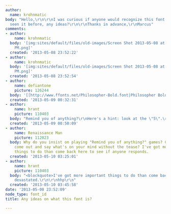 ```yaml
---
author:
  name: krohnmatic
body: "Hello,\r\n\r\nI was curious if anyone would recognize this font. I know I have
  seen it before, any ideas?\r\n\r\nThanks in advance,\r\nMarcus"
comments:
- author:
    name: krohnmatic
  body: '[img:sites/default/files/old-images/Screen Shot 2013-05-08 at 4_5009.43.17
    PM.png]'
  created: '2013-05-08 23:52:22'
- author:
    name: krohnmatic
  body: '[img:sites/default/files/old-images/Screen Shot 2013-05-08 at 4_5905.52.38
    PM.png]'
  created: '2013-05-08 23:52:54'
- author:
    name: defiantone
    picture: 126244
  body: '[[http://www.ffonts.net/Philosopher-Bold.font|Philosopher Bold]]'
  created: '2013-05-09 00:32:31'
- author:
    name: hrant
    picture: 110403
  body: "Remind you of anything?\r\nHere's a hint: look at the \"5\".\r\n\r\nhhp\r\n"
  created: '2013-05-09 00:50:09'
- author:
    name: Renaissance Man
    picture: 112023
  body: Why do you insist on playing "Remind you of anything?" games? Can't you just
    come out and say what's on your mind without the tease? I've got more important
    things to do than come back here to see if anyone responds.
  created: '2013-05-10 03:25:01'
- author:
    name: hrant
    picture: 110403
  body: "<blockquote>I've got more important things to do than come back here</blockquote>\r\n\r\nI'm
    devastated.\r\n\r\nhhp\r\n"
  created: '2013-05-10 03:45:58'
date: '2013-05-08 23:52:09'
node_type: font_id
title: Any ideas on what this font is?

---
```

